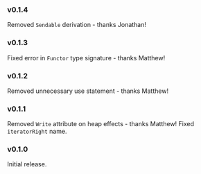 ### v0.1.4
   Removed `Sendable` derivation - thanks Jonathan!

### v0.1.3
   Fixed error in `Functor` type signature - thanks Matthew!

### v0.1.2
   Removed unnecessary use statement - thanks Matthew!

### v0.1.1
   Removed `Write` attribute on heap effects - thanks Matthew!
   Fixed `iteratorRight` name.

### v0.1.0
   Initial release.
